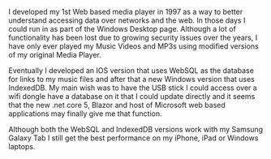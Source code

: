 I developed my 1st Web based media player in 1997 as a way to better understand accessing data over networks and the web. In those days I could run in as part of the Windows Desktop page. Although a lot of functionality has been lost due to growing security issues over the years, I have only ever played my Music Videos and MP3s using modified versions of my original Media Player.

Eventually I developed an IOS version that uses WebSQL as the database for links to my music files and after that a new Windows version that uses IndexedDB. My main wish was to have the USB stick I could access over a wifi dongle have a database on it that I could update directly and it seems that the new .net core 5, Blazor and host of Microsoft web based applications may finally give me that function.

Although both the WebSQL and IndexedDB versions work with my Samsung Galaxy Tab I still get the best performance on my iPhone, iPad or Windows laptops.